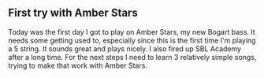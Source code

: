 ##  First try with Amber Stars

Today was the first day I got to play on Amber Stars, my new Bogart bass. It needs some getting used to, especially since this is the first time I'm playing a 5 string. It sounds great and plays nicely. I also fired up SBL Academy after a long time. For the next steps I need to learn 3 relatively simple songs, trying to make that work with Amber Stars.